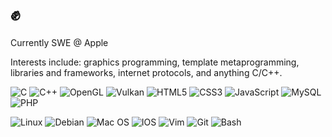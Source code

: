 # :fist:

Currently SWE @ Apple

Interests include: graphics programming, template metaprogramming, libraries and frameworks, internet protocols, and anything C/C++.

![C](https://img.shields.io/badge/c-%2300599C.svg?style=flat-square&logo=c&logoColor=white)
![C++](https://img.shields.io/badge/c++-%2300599C.svg?style=flat-square&logo=c%2B%2B&logoColor=white)
![OpenGL](https://img.shields.io/badge/OpenGL-%23FFFFFF.svg?style=flat-square&logo=opengl)
![Vulkan](https://img.shields.io/badge/Vulkan-%23AC162C.svg?style=flat-square&logo=vulkan)
![HTML5](https://img.shields.io/badge/html-%23E34F26.svg?style=flat-square&logo=html5&logoColor=white)
![CSS3](https://img.shields.io/badge/css-%231572B6.svg?style=flat-square&logo=css3&logoColor=white)
![JavaScript](https://img.shields.io/badge/js-%23323330.svg?style=flat-square&logo=javascript&logoColor=%23F7DF1E)
![MySQL](https://img.shields.io/badge/mysql-%2300f.svg?style=flat-square&logo=mysql&logoColor=white)
![PHP](https://img.shields.io/badge/php-%23777BB4.svg?style=flat-square&logo=php&logoColor=white)

![Linux](https://img.shields.io/badge/Linux-FCC624?style=flat-square&logo=linux&logoColor=black)
![Debian](https://img.shields.io/badge/Debian-A81D33?style=flat-square&logo=debian&logoColor=white)
![Mac OS](https://img.shields.io/badge/mac%20os-000000?style=flat-square&logo=macos&logoColor=F0F0F0)
![IOS](https://img.shields.io/badge/iOS-000000?style=flat-square&logo=ios&logoColor=white)
![Vim](https://img.shields.io/badge/VIM-%2311AB00.svg?style=flat-square&logo=vim&logoColor=white)
![Git](https://img.shields.io/badge/git-%23F05033.svg?style=flat-square&logo=git&logoColor=white)
![Bash](https://img.shields.io/badge/sh-%234EAA25.svg?style=flat-square&logo=gnometerminal&logoColor=white)

<!--
**idx0/idx0** is a ✨ _special_ ✨ repository because its `README.md` (this file) appears on your GitHub profile.

Here are some ideas to get you started:

- 🔭 I’m currently working on ...
- 🌱 I’m currently learning ...
- 👯 I’m looking to collaborate on ...
- 🤔 I’m looking for help with ...
- 💬 Ask me about ...
- 📫 How to reach me: ...
- 😄 Pronouns: ...
- ⚡ Fun fact: ...
-->
